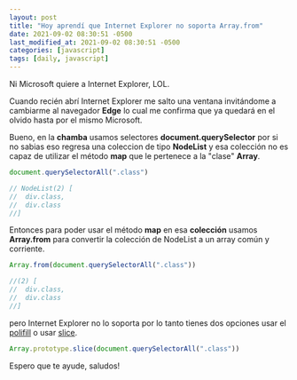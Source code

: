 ```yaml
---
layout: post
title: "Hoy aprendí que Internet Explorer no soporta Array.from"
date: 2021-09-02 08:30:51 -0500
last_modified_at: 2021-09-02 08:30:51 -0500
categories: [javascript]
tags: [daily, javascript]
---
```


Ni Microsoft quiere a Internet Explorer, LOL.

Cuando recién abrí Internet Explorer me salto una ventana invitándome a cambiarme al navegador **Edge** lo cual me confirma que ya quedará en el olvido hasta por el mismo Microsoft.

Bueno, en la **chamba** usamos selectores **document.querySelector** por si no sabias eso regresa una coleccion de tipo **NodeList** y esa colección no es capaz de utilizar el método **map** que le pertenece a la "clase" **Array**.

```javascript
document.querySelectorAll(".class")

// NodeList(2) [
//  div.class,
//  div.class
//]
```

Entonces para poder usar el método **map** en esa **colección** usamos **Array.from** para convertir la colección de NodeList a un array común y corriente.

```javascript
Array.from(document.querySelectorAll(".class"))

//(2) [
//  div.class,
//  div.class
//]
```

pero Internet Explorer no lo soporta por lo tanto tienes dos opciones usar el [polifill](https://developer.mozilla.org/es/docs/Web/JavaScript/Reference/Global_Objects/Array/from#polyfill) o usar [slice](https://developer.mozilla.org/es/docs/Web/JavaScript/Reference/Global_Objects/Array/slice).

```javascript
Array.prototype.slice(document.querySelectorAll(".class"))
```

Espero que te ayude, saludos!
